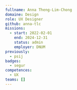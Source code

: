 ```yaml
---
fullname: Anna Theng-Lim-Chong
domaine: Design
role: UX Designer
github: anna-tlc
missions:
  - start: 2022-02-01
    end: 2024-12-31
    status: admin
    employer: DNUM
previously:
  - psij
badges:
  - segur
competences:
  - UX
teams: []
---
```

